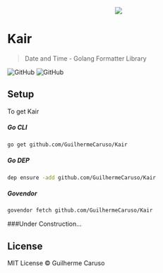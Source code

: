 
<p align="center">
    <img src ="https://i.imgur.com/gV7VB8r.png" />
</p>

# Kair
> Date and Time - Golang Formatter Library

![GitHub](https://img.shields.io/badge/license%20-MIT-green.svg?longCache=true&style=popout-square) ![GitHub](https://img.shields.io/badge/golang%20-v1.11-blue.svg?longCache=true&style=popout-square)

## Setup

To get Kair

##### Go CLI
```sh
go get github.com/GuilhermeCaruso/Kair
```
##### Go DEP
```sh
dep ensure -add github.com/GuilhermeCaruso/Kair
```
##### Govendor
```sh
govendor fetch github.com/GuilhermeCaruso/Kair
```

###Under Construction...

## License

MIT License © Guilherme Caruso
